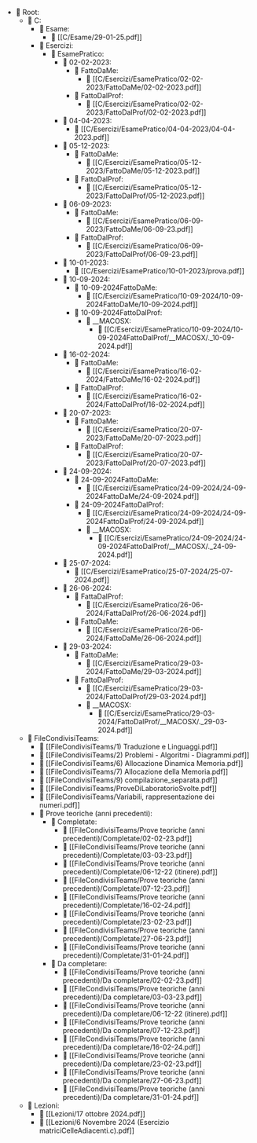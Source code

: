 - 📁 Root:
  - 📁 C:
    - 📁 Esame:
      - 📄 [[C/Esame/29-01-25.pdf]]
    - 📁 Esercizi:
      - 📁 EsamePratico:
        - 📁 02-02-2023:
          - 📁 FattoDaMe:
            - 📄 [[C/Esercizi/EsamePratico/02-02-2023/FattoDaMe/02-02-2023.pdf]]
          - 📁 FattoDalProf:
            - 📄 [[C/Esercizi/EsamePratico/02-02-2023/FattoDalProf/02-02-2023.pdf]]
        - 📁 04-04-2023:
          - 📄 [[C/Esercizi/EsamePratico/04-04-2023/04-04-2023.pdf]]
        - 📁 05-12-2023:
          - 📁 FattoDaMe:
            - 📄 [[C/Esercizi/EsamePratico/05-12-2023/FattoDaMe/05-12-2023.pdf]]
          - 📁 FattoDalProf:
            - 📄 [[C/Esercizi/EsamePratico/05-12-2023/FattoDalProf/05-12-2023.pdf]]
        - 📁 06-09-2023:
          - 📁 FattoDaMe:
            - 📄 [[C/Esercizi/EsamePratico/06-09-2023/FattoDaMe/06-09-23.pdf]]
          - 📁 FattoDalProf:
            - 📄 [[C/Esercizi/EsamePratico/06-09-2023/FattoDalProf/06-09-23.pdf]]
        - 📁 10-01-2023:
          - 📄 [[C/Esercizi/EsamePratico/10-01-2023/prova.pdf]]
        - 📁 10-09-2024:
          - 📁 10-09-2024FattoDaMe:
            - 📄 [[C/Esercizi/EsamePratico/10-09-2024/10-09-2024FattoDaMe/10-09-2024.pdf]]
          - 📁 10-09-2024FattoDalProf:
            - 📁 __MACOSX:
              - 📄 [[C/Esercizi/EsamePratico/10-09-2024/10-09-2024FattoDalProf/__MACOSX/._10-09-2024.pdf]]
        - 📁 16-02-2024:
          - 📁 FattoDaMe:
            - 📄 [[C/Esercizi/EsamePratico/16-02-2024/FattoDaMe/16-02-2024.pdf]]
          - 📁 FattoDalProf:
            - 📄 [[C/Esercizi/EsamePratico/16-02-2024/FattoDalProf/16-02-2024.pdf]]
        - 📁 20-07-2023:
          - 📁 FattoDaMe:
            - 📄 [[C/Esercizi/EsamePratico/20-07-2023/FattoDaMe/20-07-2023.pdf]]
          - 📁 FattoDalProf:
            - 📄 [[C/Esercizi/EsamePratico/20-07-2023/FattoDalProf/20-07-2023.pdf]]
        - 📁 24-09-2024:
          - 📁 24-09-2024FattoDaMe:
            - 📄 [[C/Esercizi/EsamePratico/24-09-2024/24-09-2024FattoDaMe/24-09-2024.pdf]]
          - 📁 24-09-2024FattoDalProf:
            - 📄 [[C/Esercizi/EsamePratico/24-09-2024/24-09-2024FattoDalProf/24-09-2024.pdf]]
            - 📁 __MACOSX:
              - 📄 [[C/Esercizi/EsamePratico/24-09-2024/24-09-2024FattoDalProf/__MACOSX/._24-09-2024.pdf]]
        - 📁 25-07-2024:
          - 📄 [[C/Esercizi/EsamePratico/25-07-2024/25-07-2024.pdf]]
        - 📁 26-06-2024:
          - 📁 FattaDalProf:
            - 📄 [[C/Esercizi/EsamePratico/26-06-2024/FattaDalProf/26-06-2024.pdf]]
          - 📁 FattoDaMe:
            - 📄 [[C/Esercizi/EsamePratico/26-06-2024/FattoDaMe/26-06-2024.pdf]]
        - 📁 29-03-2024:
          - 📁 FattoDaMe:
            - 📄 [[C/Esercizi/EsamePratico/29-03-2024/FattoDaMe/29-03-2024.pdf]]
          - 📁 FattoDalProf:
            - 📄 [[C/Esercizi/EsamePratico/29-03-2024/FattoDalProf/29-03-2024.pdf]]
            - 📁 __MACOSX:
              - 📄 [[C/Esercizi/EsamePratico/29-03-2024/FattoDalProf/__MACOSX/._29-03-2024.pdf]]
  - 📁 FileCondivisiTeams:
    - 📄 [[FileCondivisiTeams/1) Traduzione e Linguaggi.pdf]]
    - 📄 [[FileCondivisiTeams/2) Problemi - Algoritmi - Diagrammi.pdf]]
    - 📄 [[FileCondivisiTeams/6) Allocazione Dinamica Memoria.pdf]]
    - 📄 [[FileCondivisiTeams/7) Allocazione della Memoria.pdf]]
    - 📄 [[FileCondivisiTeams/9) compilazione_separata.pdf]]
    - 📄 [[FileCondivisiTeams/ProveDiLaboratorioSvolte.pdf]]
    - 📄 [[FileCondivisiTeams/Variabili, rappresentazione dei numeri.pdf]]
    - 📁 Prove teoriche (anni precedenti):
      - 📁 Completate:
        - 📄 [[FileCondivisiTeams/Prove teoriche (anni precedenti)/Completate/02-02-23.pdf]]
        - 📄 [[FileCondivisiTeams/Prove teoriche (anni precedenti)/Completate/03-03-23.pdf]]
        - 📄 [[FileCondivisiTeams/Prove teoriche (anni precedenti)/Completate/06-12-22 (itinere).pdf]]
        - 📄 [[FileCondivisiTeams/Prove teoriche (anni precedenti)/Completate/07-12-23.pdf]]
        - 📄 [[FileCondivisiTeams/Prove teoriche (anni precedenti)/Completate/16-02-24.pdf]]
        - 📄 [[FileCondivisiTeams/Prove teoriche (anni precedenti)/Completate/23-02-23.pdf]]
        - 📄 [[FileCondivisiTeams/Prove teoriche (anni precedenti)/Completate/27-06-23.pdf]]
        - 📄 [[FileCondivisiTeams/Prove teoriche (anni precedenti)/Completate/31-01-24.pdf]]
      - 📁 Da completare:
        - 📄 [[FileCondivisiTeams/Prove teoriche (anni precedenti)/Da completare/02-02-23.pdf]]
        - 📄 [[FileCondivisiTeams/Prove teoriche (anni precedenti)/Da completare/03-03-23.pdf]]
        - 📄 [[FileCondivisiTeams/Prove teoriche (anni precedenti)/Da completare/06-12-22 (itinere).pdf]]
        - 📄 [[FileCondivisiTeams/Prove teoriche (anni precedenti)/Da completare/07-12-23.pdf]]
        - 📄 [[FileCondivisiTeams/Prove teoriche (anni precedenti)/Da completare/16-02-24.pdf]]
        - 📄 [[FileCondivisiTeams/Prove teoriche (anni precedenti)/Da completare/23-02-23.pdf]]
        - 📄 [[FileCondivisiTeams/Prove teoriche (anni precedenti)/Da completare/27-06-23.pdf]]
        - 📄 [[FileCondivisiTeams/Prove teoriche (anni precedenti)/Da completare/31-01-24.pdf]]
  - 📁 Lezioni:
    - 📄 [[Lezioni/17 ottobre 2024.pdf]]
    - 📄 [[Lezioni/6 Novembre 2024 (Esercizio matriciCelleAdiacenti.c).pdf]]